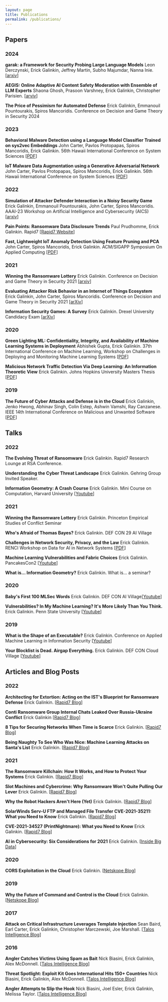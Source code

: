 ```yaml
---
layout: page
title: Publications
permalink: /publications/
---
```

## Papers

### 2024
**garak: a Framework for Security Probing Large Language Models** Leon Derczynski, Erick Galinkin, Jeffrey Martin, Subho Majumdar, Nanna Inie. [[arxiv](https://arxiv.org/abs/2406.11036)]

**AEGIS: Online Adaptive AI Content Safety Moderation with Ensemble of LLM Experts** Shaona Ghosh, Prasoon Varshney, Erick Galinkin, Christopher Parisien. [[arviv](https://arxiv.org/abs/2404.05993)]

**The Price of Pessimism for Automated Defense** Erick Galinkin, Emmanouil Pountourakis, Spiros Mancoridis. Conference on Decision and Game Theory in Security 2024

### 2023
**Behavioral Malware Detection using a Language Model Classifier Trained on sys2vec Embeddings** John Carter, Pavlos Protopapas, Spiros Mancoridis, Erick Galinkin. 56th Hawaii International Conference on System Sciences [[PDF](https://www.cs.drexel.edu/~mancors/papers/HICSS1-2023.pdf)]

**IoT Malware Data Augmentation using a Generative Adversarial Network** John Carter, Pavlos Protopapas, Spiros Mancoridis, Erick Galinkin. 56th Hawaii International Conference on System Sciences [[PDF](http://johnjohnphotos-media.s3.amazonaws.com/research/IoT%20Malware%20Data%20Augmentation%20using%20a%20Generative%20Adversarial%20Network.pdf)]

### 2022
**Simulation of Attacker Defender Interaction in a Noisy Security Game** Erick Galinkin, Emmanouil Pountourakis, John Carter, Spiros Mancoridis. AAAI-23 Workshop on Artificial Intelligence and Cybersecurity (AICS) [[arxiv](https://arxiv.org/abs/2212.04281)]

**Pain Points: Ransomware Data Disclosure Trends** Paul Prudhomme, Erick Galinkin. Rapid7 [[Rapid7 Website](https://www.rapid7.com/info/ransomware-data-disclosure-trends/)]

**Fast, Lightweight IoT Anomaly Detection Using Feature Pruning and PCA** John Carter, Spiros Mancoridis, Erick Galinkin. ACM/SIGAPP Symposium On Applied Computing [[PDF](https://www.cs.drexel.edu/~spiros/papers/SIGAPP22.pdf)]

### 2021
**Winning the Ransomware Lottery** Erick Galinkin. Conference on Decision and Game Theory in Security 2021 [[arxiv](https://arxiv.org/abs/2107.14578)]

**Evaluating Attacker Risk Behavior in an Internet of Things Ecosystem** Erick Galinkin, John Carter, Spiros Mancoridis. Conference on Decision and Game Theory in Security 2021 [[arXiv](https://arxiv.org/abs/2109.11592)]

**Information Security Games: A Survey** Erick Galinkin. Drexel University Candidacy Exam [[arXiv](https://arxiv.org/abs/2103.12520)]

### 2020
**Green Lighting ML: Confidentiality, Integrity, and Availability of Machine Learning Systems in Deployment** Abhishek Gupta, Erick Galinkin. 37th International Conference on Machine Learning, Workshop on Challenges in Deploying and Monitoring Machine Learning Systems [[PDF](/publications/Gupta_2020_Green.pdf)]

**Malicious Network Traffic Detection Via Deep Learning: An Information Theoretic View**
Erick Galinkin. Johns Hopkins University Masters Thesis
[[PDF](/publications/Galinkin_2020_Malicious.pdf)]

### 2019
**The Future of Cyber Attacks and Defense is in the Cloud** Erick Galinkin, Jenko Hwong, Abhinav Singh, Colin Estep, Ashwin Vamshi, Ray Canzanese. IEEE 14th International Conference on Malicious and Unwanted Software [[PDF](/publications/Galinkin_MALWARE_2019.pdf)]

## Talks
### 2022
**The Evolving Threat of Ransomware** Erick Galinkin. Rapid7 Research Lounge at RSA Conference.

**Understanding the Cyber Threat Landscape** Erick Galinkin. Gehring Group Invited Speaker.

**Information Geometry: A Crash Course** Erick Galinkin. Mini Course on Computation, Harvard University [[Youtube](https://youtu.be/nwSY-fHY4RU)]

### 2021
**Winning the Ransomware Lottery** Erick Galinkin. Princeton Empirical Studies of Conflict Seminar

**Who's Afraid of Thomas Bayes?** Erick Galinkin. DEF CON 29 AI Village

**Challenges in Network Security, Privacy, and the Law** Erick Galinkin. RENCI Workshop on Data for AI in Network Systems [[PDF](/publications/DAINS_workshop.pdf)]

**Machine Learning Vulnerabilities and Fabric Choices** Erick Galinkin. PancakesCon2 [[Youtube](https://www.youtube.com/watch?v=8Gy8iU6X6wI)]

**What is... Information Geometry?** Erick Galinkin. What is... a seminar?

### 2020
**Baby's First 100 MLSec Words** Erick Galinkin. DEF CON AI Village[[Youtube](https://www.youtube.com/watch?v=Xo2KZCbJWCg)]

**Vulnerabilities? In My Machine Learning? It's More Likely Than You Think.** Erick Galinkin. Penn State University [[Youtube](https://www.youtube.com/watch?v=8V_jgK9ge1Y)]

### 2019
**What is the Shape of an Executable?** Erick Galinkin. Conference on Applied Machine Learning in Information Security [[Youtube](https://www.youtube.com/watch?v=s3exsQI9feI)]

**Your Blocklist is Dead. Airgap Everything.** Erick Galinkin. DEF CON Cloud Village [[Youtube](https://www.youtube.com/watch?v=m5NxE9yZjR4)]

## Articles and Blog Posts
### 2022
**Architecting for Extortion: Acting on the IST's Blueprint for Ransomware Defense** Erick Galinkin. [[Rapid7 Blog](https://www.rapid7.com/blog/post/2022/09/02/architecting-for-extortion-acting-on-the-ists-blueprint-for-ransomware-defense/)]

**Conti Ransomware Group Internal Chats Leaked Over Russia-Ukraine Conflict** Erick Galinkin [[Rapid7 Blog](https://www.rapid7.com/blog/post/2022/03/01/conti-ransomware-group-internal-chats-leaked-over-russia-ukraine-conflict/)]

**8 Tips for Securing Networks When Time is Scarce** Erick Galinkin. [[Rapid7 Blog](https://www.rapid7.com/blog/post/2022/03/22/8-tips-for-securing-networks-when-time-is-scarce/)]

**Being Naughty To See Who Was Nice: Machine Learning Attacks on Santa's List** Erick Galinkin. [[Rapid7 Blog](https://www.rapid7.com/blog/post/2022/01/14/being-naughty-to-see-who-was-nice-machine-learning-attacks-on-santas-list/)]

### 2021
**The Ransomware Killchain: How It Works, and How to Protect Your Systems** Erick Galinkin. [[Rapid7 Blog](https://www.rapid7.com/blog/post/2021/09/16/the-ransomware-killchain-how-it-works-and-how-to-protect-your-systems/)]

**Slot Machines and Cybercrime: Why Ransomware Won't Quite Pulling Our Lever** Erick Galinkin. [[Rapid7 Blog](https://www.rapid7.com/blog/post/2021/08/06/slot-machines-and-cybercrime-why-ransomware-wont-quit-pulling-our-lever/)]

**Why the Robot Hackers Aren't Here (Yet)** Erick Galinkin. [[Rapid7 Blog](https://www.rapid7.com/blog/post/2021/07/14/why-the-robot-hackers-arent-here-yet/)]

**SolarWinds Serv-U FTP and Managed File Transfer CVE-2021-35211: What you Need to Know** Erick Galinkin. [[Rapid7 Blog](https://www.rapid7.com/blog/post/2021/07/12/solarwinds-serv-u-ftp-and-managed-file-transfer-cve-2021-35211-what-you-need-to-know/)]

**CVE-2021-34527 (PrintNightmare): What you Need to Know** Erick Galinkin. [[Rapid7 Blog](https://www.rapid7.com/blog/post/2021/06/30/cve-2021-1675-printnightmare-patch-does-not-remediate-vulnerability/)]

**AI in Cybersecurity: Six Considerations for 2021** Erick Galinkin. [[Inside Big Data](https://insidebigdata.com/2021/02/25/ai-in-cybersecurity-six-considerations-for-2021/)]

### 2020
**CORS Exploitation in the Cloud** Erick Galinkin. [[Netskope Blog](https://www.netskope.com/blog/cors-exploitation-in-the-cloud)]

### 2019
**Why the Future of Command and Control is the Cloud** Erick Galinkin. [[Netskope Blog](https://www.netskope.com/blog/why-the-future-of-command-and-control-is-the-cloud)]

### 2017
**Attack on Critical Infrastructure Leverages Template Injection** Sean Baird, Earl Carter, Erick Galinkin, Christopher Marczewski, Joe Marshall. [[Talos Intelligence Blog](https://blog.talosintelligence.com/2017/07/template-injection.html)]

### 2016
**Angler Catches Victims Using Spam as Bait** Nick Biasini, Erick Galinkin, Alex McDonnell. [[Talos Intelligence Blog](https://blog.talosintelligence.com/2016/05/angler-phish.html)]

**Threat Spotlight: Exploit Kit Goes International Hits 150+ Countries** Nick Biasini, Erick Galinkin, Alex McDonnell. [[Talos Intelligence Blog](https://blog.talosintelligence.com/2016/04/nuclear-exposed.html)]

**Angler Attempts to Slip the Hook** Nick Biasini, Joel Esler, Erick Galinkin, Melissa Taylor. [[Talos Intelligence Blog](https://blog.talosintelligence.com/2016/03/angler-slips-hook.html)]
